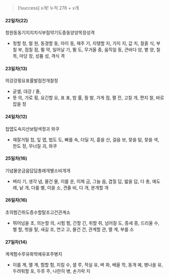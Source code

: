 > [!success] x개!
> 누적 278 + x개
#### 22일차(22)
청원동동기지지치식부점약기도중동양양목장성격
- 청할 청, 멀 원, 동경할 동, 아이 동, 재주 기, 지탱할 지, 가지 지, 값 치, 찰흙 식, 부칠 부, 점칠 점, 뛸 약, 
  일어날 기, 뛸 도, 무거울 중, 움직일 동, 큰바다 양, 볕 양, 칠 목, 마당 장, 성품 성, 격식 격
#### 23일차(13)
의강강횡요표률발점전개찰정
- 굳셀, 대강 / 줄, 
- 뜻 의, 가로 횡, 요긴할 요, 표 표, 밤 률, 필 발, 가게 점, 펼 전, 고칠 개, 편지 찰, 바로잡을 정
#### 24일차(12)
첩엽도속지산보탐색정괴 와쿠
- 재잘거릴 첩, 잎 엽, 법도 도, 빠를 속, 더딜 지, 흩을 산, 걸음 보, 찾을 탐, 찾을 색, 한도 정, 무너질 괴, 와쿠
#### 25일차(16)
기념물운금음답답총례개별소비개개
- 벼리 기, 생각 념, 물건 물, 이를 운, 이제 금, 그늘 음, 겹칠 답, 밟을 답, 다 총, 예도 례, 낱 개, 다를 별, 
  이을 소, 견줄 비, 다 개, 분개할 개
#### 26일차(16)
초의험긴취도증수할탈조고건관계소
- 뛰어넘을 초, 의논할 의, 시험 험, 긴할 긴, 취할 취, 넘어질 도, 증세 증, 드리울 수, 벨 할, 벗을 탈, 새길 조, 
  연고 고, 물건 건, 관계할 관, 맬 계, 부를 소
#### 27일차(14)
계계험수루유화학예유포주병지
- 이를 계, 맬 계, 험할 험, 지킬 수, 샐 루, 적실 유, 벼 화, 배울 학, 동개 예, 병나을 유, 두려워할 포, 두루 주, 나란히 병, 손가락 지